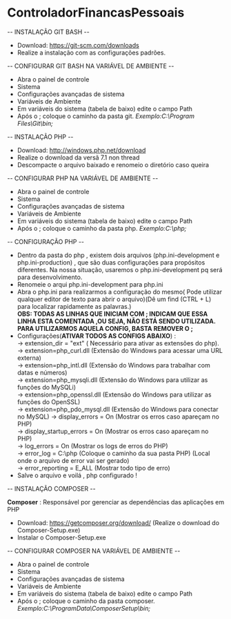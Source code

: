 # ControladorFinancasPessoais

-- INSTALAÇÃO GIT BASH --
 
- Download: https://git-scm.com/downloads
- Realize a instalação com as configurações padrões.

-- CONFIGURAR GIT BASH NA VARIÁVEL DE AMBIENTE --

- Abra o painel de controle
- Sistema
- Configurações avançadas de sistema
- Variáveis de Ambiente
- Em variáveis do sistema (tabela de baixo) edite o campo Path
- Após o ; coloque o caminho da pasta git. *Exemplo:C:\Program Files\Git\bin;*  

-- INSTALAÇÃO PHP --

- Download: http://windows.php.net/download
- Realize o download da versã 7.1 non thread
- Descompacte o arquivo baixado e renomeio o diretório caso queira

-- CONFIGURAR PHP NA VARIÁVEL DE AMBIENTE --

- Abra o painel de controle
- Sistema
- Configurações avançadas de sistema
- Variáveis de Ambiente
- Em variáveis do sistema (tabela de baixo) edite o campo Path
- Após o ; coloque o caminho da pasta php. *Exemplo:C:\php;*  

-- CONFIGURAÇÃO PHP --

- Dentro da pasta do php , existem dois arquivos (php.ini-development e php.ini-production) , que são duas configurações para propósitos diferentes.
Na nossa situação, usaremos o php.ini-development pq será para desenvolvimento.
- Renomeie o arqui php.ini-development para php.ini
- Abra o php.ini para realizarmos a configuração do mesmo( Pode utilizar qualquer editor de texto para abrir o arquivo)(Dê um find (CTRL + L) para localizar rapidamente as palavras.)  
__OBS: TODAS AS LINHAS QUE INICIAM COM ; INDICAM QUE ESSA LINHA ESTA COMENTADA ,OU SEJA, NÃO ESTÁ SENDO UTILIZADA. PARA UTILIZARMOS AQUELA CONFIG, BASTA REMOVER O ;__
- Configurações(__ATIVAR TODOS AS CONFIGS ABAIXO__) :  
-> extension_dir = "ext" ( Necessário para ativar as extensões do php).  
-> extension=php_curl.dll (Extensão do Windows para acessar uma URL externa)  
-> extension=php_intl.dll (Extensão do Windows para trabalhar com datas e números)  
-> extension=php_mysqli.dll (Extensão do Windows para utilizar as funções do MySQLi)  
-> extension=php_openssl.dll (Extensão do Windows para utilizar as funções do OpenSSL)  
-> extension=php_pdo_mysql.dll (Extensão do Windows para conectar no MySQL)
-> display_errors = On (Mostrar os erros caso apareçam no PHP)  
-> display_startup_errors = On (Mostrar os erros caso apareçam no PHP)  
-> log_errors = On (Mostrar os logs de erros do PHP)  
-> error_log = C:\php (Coloque o caminho da sua pasta PHP) (Local onde o arquivo de error vai ser gerado)  
-> error_reporting = E_ALL (Mostrar todo tipo de erro)
- Salve o arquivo e voilá , php configurado !

-- INSTALAÇÃO COMPOSER --

__Composer__ : Responsável por gerenciar as dependências das aplicações em PHP
- Download: https://getcomposer.org/download/ (Realize o download do Composer-Setup.exe)
- Instalar o Composer-Setup.exe  

-- CONFIGURAR COMPOSER NA VARIÁVEL DE AMBIENTE --

- Abra o painel de controle
- Sistema
- Configurações avançadas de sistema
- Variáveis de Ambiente
- Em variáveis do sistema (tabela de baixo) edite o campo Path
- Após o ; coloque o caminho da pasta composer. *Exemplo:C:\ProgramData\ComposerSetup\bin;*  
